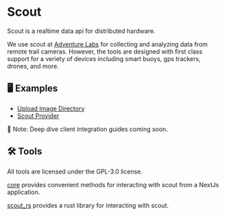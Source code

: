 # Scout

Scout is a realtime data api for distributed hardware.

We use scout at [Adventure Labs](https://adventurelabs.earth) for collecting and analyzing data from remote trail cameras. However, the tools are designed with first class support for a veriety of devices including smart buoys, gps trackers, drones, and more.

## 🖥️  Examples 

- [Upload Image Directory](scout_rs/src/bin/upload_directory.rs)
- [Scout Provider](core/README.md#usage)

🤿 Note: Deep dive client integration guides coming soon.

## 🛠️  Tools 

All tools are licensed under the GPL-3.0 license.

[core](core/README.md) provides convenient methods for interacting with scout from a NextJs application.

[scout_rs](scout_rs/README.md) provides a rust library for interacting with scout.
